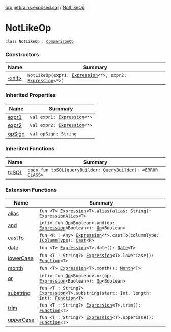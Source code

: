[org.jetbrains.exposed.sql](../index.md) / [NotLikeOp](.)

# NotLikeOp

`class NotLikeOp : `[`ComparisonOp`](../-comparison-op/index.md)

### Constructors

| Name | Summary |
|---|---|
| [&lt;init&gt;](-init-.md) | `NotLikeOp(expr1: `[`Expression`](../-expression/index.md)`<*>, expr2: `[`Expression`](../-expression/index.md)`<*>)` |

### Inherited Properties

| Name | Summary |
|---|---|
| [expr1](../-comparison-op/expr1.md) | `val expr1: `[`Expression`](../-expression/index.md)`<*>` |
| [expr2](../-comparison-op/expr2.md) | `val expr2: `[`Expression`](../-expression/index.md)`<*>` |
| [opSign](../-comparison-op/op-sign.md) | `val opSign: String` |

### Inherited Functions

| Name | Summary |
|---|---|
| [toSQL](../-comparison-op/to-s-q-l.md) | `open fun toSQL(queryBuilder: `[`QueryBuilder`](../-query-builder/index.md)`): <ERROR CLASS>` |

### Extension Functions

| Name | Summary |
|---|---|
| [alias](../alias.md) | `fun <T> `[`Expression`](../-expression/index.md)`<T>.alias(alias: String): `[`ExpressionAlias`](../-expression-alias/index.md)`<T>` |
| [and](../and.md) | `infix fun `[`Op`](../-op/index.md)`<Boolean>.and(op: `[`Expression`](../-expression/index.md)`<Boolean>): `[`Op`](../-op/index.md)`<Boolean>` |
| [castTo](../cast-to.md) | `fun <R : Any> `[`Expression`](../-expression/index.md)`<*>.castTo(columnType: `[`IColumnType`](../-i-column-type/index.md)`): `[`Cast`](../-cast/index.md)`<R>` |
| [date](../date.md) | `fun <T> `[`Expression`](../-expression/index.md)`<T>.date(): `[`Date`](../-date/index.md)`<T>` |
| [lowerCase](../lower-case.md) | `fun <T : String?> `[`Expression`](../-expression/index.md)`<T>.lowerCase(): `[`Function`](../-function/index.md)`<T>` |
| [month](../month.md) | `fun <T> `[`Expression`](../-expression/index.md)`<T>.month(): `[`Month`](../-month/index.md)`<T>` |
| [or](../or.md) | `infix fun `[`Op`](../-op/index.md)`<Boolean>.or(op: `[`Expression`](../-expression/index.md)`<Boolean>): `[`Op`](../-op/index.md)`<Boolean>` |
| [substring](../substring.md) | `fun <T : String?> `[`Expression`](../-expression/index.md)`<T>.substring(start: Int, length: Int): `[`Function`](../-function/index.md)`<T>` |
| [trim](../trim.md) | `fun <T : String?> `[`Expression`](../-expression/index.md)`<T>.trim(): `[`Function`](../-function/index.md)`<T>` |
| [upperCase](../upper-case.md) | `fun <T : String?> `[`Expression`](../-expression/index.md)`<T>.upperCase(): `[`Function`](../-function/index.md)`<T>` |
